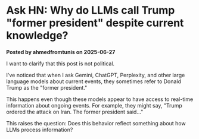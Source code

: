 # Ask HN: Why do LLMs call Trump "former president" despite current knowledge?

**Posted by ahmedfromtunis on 2025-06-27**

I want to clarify that this post is not political.

I've noticed that when I ask Gemini, ChatGPT, Perplexity, and other large language models about current events, they sometimes refer to Donald Trump as the "former president." 

This happens even though these models appear to have access to real-time information about ongoing events. For example, they might say, "Trump ordered the attack on Iran. The former president said..." 

This raises the question: Does this behavior reflect something about how LLMs process information?
